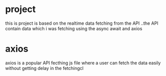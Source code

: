 # project
this is project is based on the realtime data fetching from the API ..the API contain data which i was fetching using the async await and axios
# axios
axios is a popular API fecthing js file where a user can fetch the data easily without getting delay in the fetchingcl